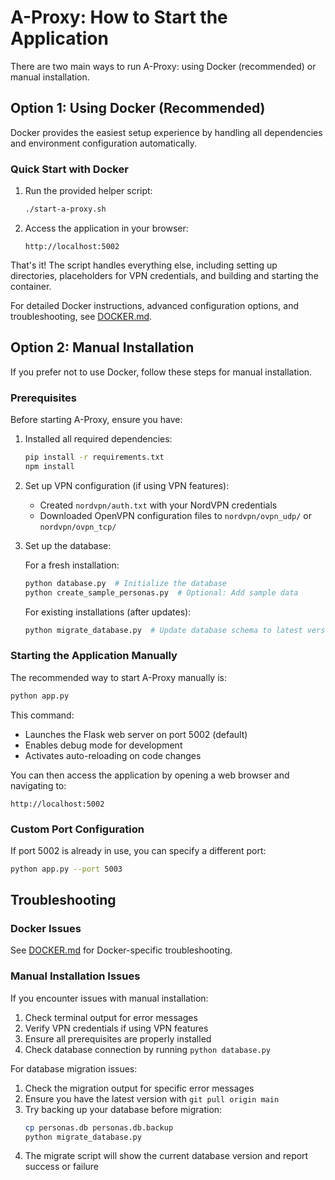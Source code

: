 # A-Proxy: How to Start the Application

There are two main ways to run A-Proxy: using Docker (recommended) or manual installation.

## Option 1: Using Docker (Recommended)

Docker provides the easiest setup experience by handling all dependencies and environment configuration automatically.

### Quick Start with Docker

1. Run the provided helper script:
   ```bash
   ./start-a-proxy.sh
   ```

2. Access the application in your browser:
   ```
   http://localhost:5002
   ```

That's it! The script handles everything else, including setting up directories, placeholders for VPN credentials, and building and starting the container.

For detailed Docker instructions, advanced configuration options, and troubleshooting, see [DOCKER.md](DOCKER.md).

## Option 2: Manual Installation

If you prefer not to use Docker, follow these steps for manual installation.

### Prerequisites

Before starting A-Proxy, ensure you have:

1. Installed all required dependencies:
   ```bash
   pip install -r requirements.txt
   npm install
   ```

2. Set up VPN configuration (if using VPN features):
   - Created `nordvpn/auth.txt` with your NordVPN credentials
   - Downloaded OpenVPN configuration files to `nordvpn/ovpn_udp/` or `nordvpn/ovpn_tcp/`

3. Set up the database:
   
   For a fresh installation:
   ```bash
   python database.py  # Initialize the database
   python create_sample_personas.py  # Optional: Add sample data
   ```
   
   For existing installations (after updates):
   ```bash
   python migrate_database.py  # Update database schema to latest version
   ```

### Starting the Application Manually

The recommended way to start A-Proxy manually is:

```bash
python app.py
```

This command:
- Launches the Flask web server on port 5002 (default)
- Enables debug mode for development
- Activates auto-reloading on code changes

You can then access the application by opening a web browser and navigating to:
```
http://localhost:5002
```

### Custom Port Configuration

If port 5002 is already in use, you can specify a different port:

```bash
python app.py --port 5003
```

## Troubleshooting

### Docker Issues

See [DOCKER.md](DOCKER.md) for Docker-specific troubleshooting.

### Manual Installation Issues

If you encounter issues with manual installation:

1. Check terminal output for error messages
2. Verify VPN credentials if using VPN features
3. Ensure all prerequisites are properly installed
4. Check database connection by running `python database.py`

For database migration issues:
1. Check the migration output for specific error messages
2. Ensure you have the latest version with `git pull origin main`
3. Try backing up your database before migration:
   ```bash
   cp personas.db personas.db.backup
   python migrate_database.py
   ```
4. The migrate script will show the current database version and report success or failure
